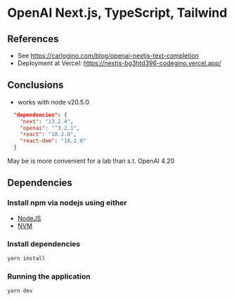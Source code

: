 # OpenAI Next.js, TypeScript, Tailwind

## References

- See <https://carlogino.com/blog/openai-nextjs-text-completion>
- Deployment at Vercel: https://nextjs-bg3htd396-codegino.vercel.app/

## Conclusions

- works with node v20.5.0

```json
  "dependencies": {
    "next": "13.2.4",
    "openai": "^3.2.1",
    "react": "18.2.0",
    "react-dom": "18.2.0"
  }
```

May be is more convenient for a lab than s.t. OpenAI 4.20

## Dependencies

### Install npm via nodejs using either

- [NodeJS](https://nodejs.org/en/)
- [NVM](https://github.com/nvm-sh/nvm)

### Install dependencies

```sh
yarn install
```

### Running the application

```sh
yarn dev
```
